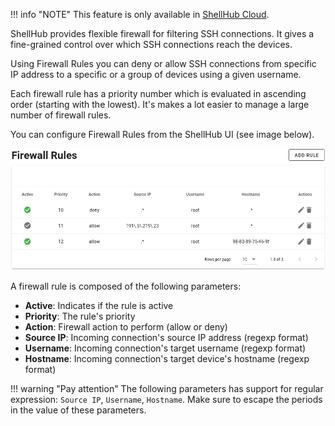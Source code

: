 !!! info "NOTE"
	This feature is only available in [ShellHub Cloud](https://shellhub.io).

ShellHub provides flexible firewall for filtering SSH connections.
It gives a fine-grained control over which SSH connections reach the devices.

Using Firewall Rules you can deny or allow SSH connections from specific IP address
to a specific or a group of devices using a given username.

Each firewall rule has a priority number which is evaluated in ascending order
(starting with the lowest). It's makes a lot easier to manage a large number
of firewall rules.

You can configure Firewall Rules from the ShellHub UI (see image below).

![Firewall Rules](/img/firewall-rules.png)

A firewall rule is composed of the following parameters:

* **Active**: Indicates if the rule is active
* **Priority**: The rule's priority
* **Action**: Firewall action to perform (allow or deny)
* **Source IP**: Incoming connection's source IP address (regexp format)
* **Username**: Incoming connection's target username (regexp format)
* **Hostname**: Incoming connection's target device's hostname (regexp format)

!!! warning "Pay attention"
    The following parameters has support for regular expression: `Source IP`, `Username`, `Hostname`.
    Make sure to escape the periods in the value of these parameters.
